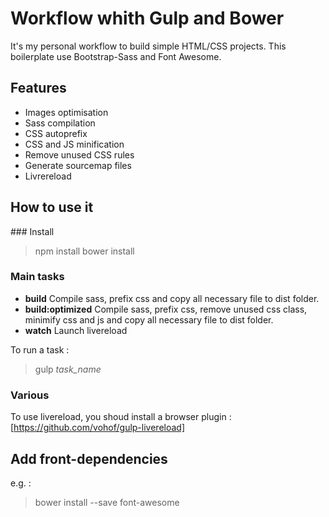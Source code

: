 Workflow whith Gulp and Bower
===========================

It's my personal workflow to build simple HTML/CSS projects.
This boilerplate use Bootstrap-Sass and Font Awesome.

Features
--------

- Images optimisation
- Sass compilation
- CSS autoprefix
- CSS and JS minification
- Remove unused CSS rules
- Generate sourcemap files
- Livrereload


How to use it
-------------

### Install

> npm install
> bower install

### Main tasks

- **build**
Compile sass, prefix css and copy all necessary file to dist folder.
- **build:optimized**
Compile sass, prefix css, remove unused css class, minimify css and js  and copy all necessary file to dist folder.
- **watch**
Launch livereload

To run a task :
> gulp _task_name_


### Various

To use livereload, you shoud install a browser plugin : [https://github.com/vohof/gulp-livereload]


## Add front-dependencies

e.g. :
> bower install --save font-awesome